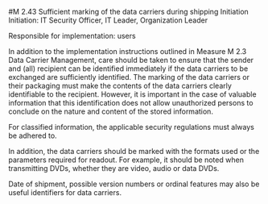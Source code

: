 #M 2.43 Sufficient marking of the data carriers during shipping
Initiation Initiation: IT Security Officer, IT Leader, Organization Leader

Responsible for implementation: users

In addition to the implementation instructions outlined in Measure M 2.3 Data Carrier Management, care should be taken to ensure that the sender and (all) recipient can be identified immediately if the data carriers to be exchanged are sufficiently identified. The marking of the data carriers or their packaging must make the contents of the data carriers clearly identifiable to the recipient. However, it is important in the case of valuable information that this identification does not allow unauthorized persons to conclude on the nature and content of the stored information.

For classified information, the applicable security regulations must always be adhered to.

In addition, the data carriers should be marked with the formats used or the parameters required for readout. For example, it should be noted when transmitting DVDs, whether they are video, audio or data DVDs.

Date of shipment, possible version numbers or ordinal features may also be useful identifiers for data carriers.



